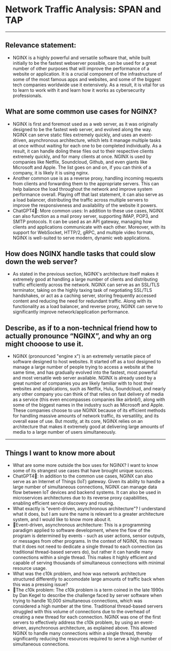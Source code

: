 # Network Traffic Analysis: SPAN and TAP
---
## Relevance statement:
- NGINX is a highly powerful and versatile software that, while built initially to be the fastest webserver possible, can be used for a great number of other purposes that will improve the performance of a website or application. It is a crucial component of the infrastructure of some of the most famous apps and websites, and some of the biggest tech companies worldwide use it extensively. As a result, it is vital for us to learn to work with it and learn how it works as cybersecurity professionals.
## What are some common use cases for NGINX?
- NGINX is first and foremost used as a web server, as it was originally designed to be the fastest web server, and evolved along the way. NGINX can serve static files extremely quickly, and uses an event-driven, asynchronous architecture, which lets it manage multiple tasks at once without waiting for each one to be completed individually. As a result, it can handle doling these files out to their respective clients extremely quickly, and for many clients at once. NGINX is used by companies like Netflix, Soundcloud, Github, and even giants like Microsoft and Apple. The list goes on and on, if you can think of a company, it is likely it is using nginx.
- Another common use is as a reverse proxy, handling incoming requests from clients and forwarding them to the appropriate servers. This can help balance the load throughout the network and improve system performance overall. Playing off that last statement, it can also serve as a load balancer, distributing the traffic across multiple servers to improve the responsiveness and availability of the website it powers.
- ChatGPT4🤖: More common uses: In addition to these use cases, NGINX can also function as a mail proxy server, supporting IMAP, POP3, and SMTP protocols. It can be used as an API gateway, managing how clients and applications communicate with each other. Moreover, with its support for WebSocket, HTTP/2, gRPC, and multiple video formats, NGINX is well-suited to serve modern, dynamic web applications.
## How does NGINX handle tasks that could slow down the web server?
- As stated in the previous section, NGINX's architecture itself makes it extremely good at handling a large number of clients and distributing traffic efficiently across the network. NGINX can serve as an SSL/TLS terminator, taking on the highly taxing task of negotiating SSL/TLS handshakes, or act as a caching server, storing frequently accessed content and reducing the need for redundant traffic. Along with its functionality as a load balancer, and reverse proxy, NGINX can serve to significantly improve network/application performance. 
## Describe, as if to a non-technical friend how to actually pronounce “NGINX”, and why an org might chooose to use it.
- NGINX (pronounced "engine x") is an extremely versatile piece of software designed to host websites. It started off as a tool designed to manage a large number of people trying to access a website at the same time, and has gradually evolved into the fastest, most powerful and most versatile web server available. NGINX is already used by a great number of companies you are likely familiar with to host their websites and applications, such as Netflix, Hulu, Soundcloud, and nearly any other company you can think of that relies on fast delivery of media as a service (this even encompasses companies like airbnb!), along with some of the biggest names in the industry such as Microsoft and Apple. These companies choose to use NGINX because of its efficient methods for handling massive amounts of network traffic, its versatility, and its overall ease of use. But mostly, at its core, NGINX relies on an architecture that makes it extremely good at delivering large amounts of media to a large number of users simultaneously.
---
## Things I want to know more about
- What are some more outside the box uses for NGINX? I want to know some of its strangest use cases that have brought unique success.
- ChatGPT4🤖: In addition to the common use cases, NGINX can also serve as an Internet of Things (IoT) gateway. Given its ability to handle a large number of simultaneous connections, NGINX can manage data flow between IoT devices and backend systems. It can also be used in microservices architectures due to its reverse proxy capabilities, enabling efficient service discovery and routing.
- What exactly is "event-driven, asynchronous architecture"? I understand what it does, but I am sure the name is relevant to a greater architecture system, and I would like to know more about it.
- 🤖Event-driven, asynchronous architecture: This is a programming paradigm applied to software development, where the flow of the program is determined by events - such as user actions, sensor outputs, or messages from other programs. In the context of NGINX, this means that it does not need to dedicate a single thread to each connection (as traditional thread-based servers do), but rather it can handle many connections within a single thread. This makes it highly efficient and capable of serving thousands of simultaneous connections with minimal resource usage.
- What was the c10k problem, and how was network architecture structured differently to accomodate large amounts of traffic back when this was a pressing issue?
- 🤖The c10k problem: The c10k problem is a term coined in the late 1990s by Dan Kegel to describe the challenge faced by server software when trying to handle 10,000 simultaneous connections, which was considered a high number at the time. Traditional thread-based servers struggled with this volume of connections due to the overhead of creating a new thread for each connection. NGINX was one of the first servers to effectively address the c10k problem, by using an event-driven, asynchronous architecture, as explained above. This allowed NGINX to handle many connections within a single thread, thereby significantly reducing the resources required to serve a high number of simultaneous connections.

